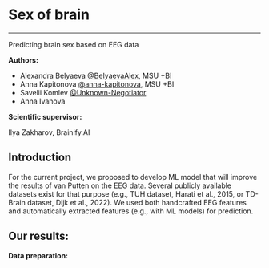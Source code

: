 # Sex of brain
---------------------------------------------------------------------------------------
Predicting brain sex based on EEG data

**Authors:**
- Alexandra Belyaeva [@BelyaevaAlex](https://github.com/BelyaevaAlex), MSU +BI
- Anna Kapitonova [@anna-kapitonova](https://github.com/anna-kapitonova), MSU +BI
- Savelii Komlev [@Unknown-Negotiator](https://github.com/Unknown-Negotiator)
- Anna Ivanova
  
**Scientific supervisor:**

Ilya Zakharov, Brainify.AI
  
## Introduction

For the current project, we proposed to develop ML model that will improve the results of van Putten on the EEG data. Several publicly available datasets exist for that purpose (e.g., TUH dataset, Harati et al., 2015, or TD-Brain dataset, Dijk et al., 2022). We used both handcrafted EEG features and automatically extracted features (e.g., with ML models) for prediction.

##  Our results:
__Data preparation:__
